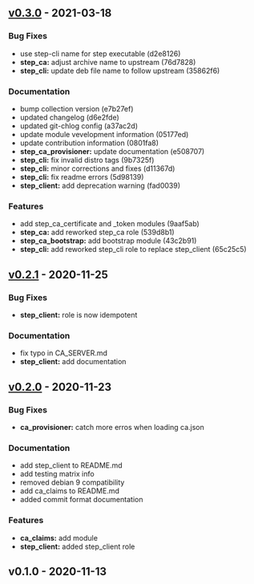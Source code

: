 
<a name="v0.3.0"></a>
## [v0.3.0] - 2021-03-18
### Bug Fixes
- use step-cli name for step executable (d2e8126)
- **step_ca:** adjust archive name to upstream (76d7828)
- **step_cli:** update deb file name to follow upstream (35862f6)

### Documentation
- bump collection version (e7b27ef)
- updated changelog (d6e2fde)
- updated git-chlog config (a37ac2d)
- update module vevelopment information (05177ed)
- update contribution information (0801fa8)
- **step_ca_provisioner:** update documentation (e508707)
- **step_cli:** fix invalid distro tags (9b7325f)
- **step_cli:** minor corrections and fixes (d11367d)
- **step_cli:** fix readme errors (5d98139)
- **step_client:** add deprecation warning (fad0039)

### Features
- add step_ca_certificate and _token modules (9aaf5ab)
- **step_ca:** add reworked step_ca role (539d8b1)
- **step_ca_bootstrap:** add bootstrap module (43c2b91)
- **step_cli:** add reworked step_cli role to replace step_client (65c25c5)


<a name="v0.2.1"></a>
## [v0.2.1] - 2020-11-25
### Bug Fixes
- **step_client:** role is now idempotent

### Documentation
- fix typo in CA_SERVER.md
- **step_client:** add documentation


<a name="v0.2.0"></a>
## [v0.2.0] - 2020-11-23
### Bug Fixes
- **ca_provisioner:** catch more erros when loading ca.json

### Documentation
- add step_client to README.md
- add testing matrix info
- removed debian 9 compatibility
- add ca_claims to README.md
- added commit format documentation

### Features
- **ca_claims:** add module
- **step_client:** added step_client role


<a name="v0.1.0"></a>
## v0.1.0 - 2020-11-13

[v0.3.0]: https://github.com/maxhoesel/ansible-collection-smallstep/compare/v0.2.1...v0.3.0
[v0.2.1]: https://github.com/maxhoesel/ansible-collection-smallstep/compare/v0.2.0...v0.2.1
[v0.2.0]: https://github.com/maxhoesel/ansible-collection-smallstep/compare/v0.1.0...v0.2.0
